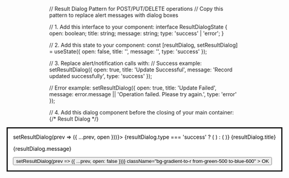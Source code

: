 // Result Dialog Pattern for POST/PUT/DELETE operations
// Copy this pattern to replace alert messages with dialog boxes

// 1. Add this interface to your component:
interface ResultDialogState {
  open: boolean;
  title: string;
  message: string;
  type: 'success' | 'error';
}

// 2. Add this state to your component:
const [resultDialog, setResultDialog] = useState<ResultDialogState>({
  open: false,
  title: '',
  message: '',
  type: 'success'
});

// 3. Replace alert/notification calls with:
// Success example:
setResultDialog({
  open: true,
  title: 'Update Successful',
  message: 'Record updated successfully',
  type: 'success'
});

// Error example:
setResultDialog({
  open: true,
  title: 'Update Failed',
  message: error.message || 'Operation failed. Please try again.',
  type: 'error'
});

// 4. Add this dialog component before the closing </div> of your main container:
{/* Result Dialog */}
<Dialog open={resultDialog.open} onOpenChange={(open) => setResultDialog(prev => ({ ...prev, open }))}>
  <DialogContent className="sm:max-w-md">
    <DialogHeader>
      <DialogTitle className={`flex items-center gap-2 ${
        resultDialog.type === 'success' ? 'text-green-600' : 'text-red-600'
      }`}>
        {resultDialog.type === 'success' ? (
          <CheckCircle className="h-5 w-5" />
        ) : (
          <AlertCircle className="h-5 w-5" />
        )}
        {resultDialog.title}
      </DialogTitle>
    </DialogHeader>
    <div className="py-4">
      <p className="text-gray-700">{resultDialog.message}</p>
    </div>
    <div className="flex justify-end">
      <Button 
        onClick={() => setResultDialog(prev => ({ ...prev, open: false }))}
        className="bg-gradient-to-r from-green-500 to-blue-600"
      >
        OK
      </Button>
    </div>
  </DialogContent>
</Dialog>

// 5. Don't forget to import these icons:
import { CheckCircle, AlertCircle } from "lucide-react";

// 6. Remove old Alert components:
// Delete any {updateResult && (<Alert>...)} or similar components